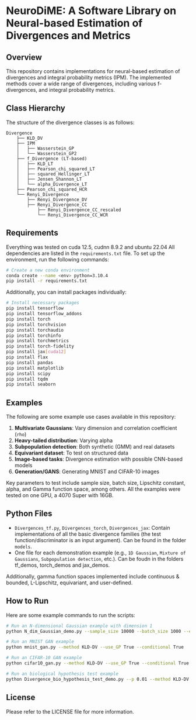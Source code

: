# NeuroDiME: A Software Library on Neural-based Estimation of Divergences and Metrics

## Overview
This repository contains implementations for neural-based estimation of divergences and integral probability metrics (IPM). The implemented methods cover a wide range of divergences, including various f-divergences, and integral probability metrics.

## Class Hierarchy
The structure of the divergence classes is as follows:
```
Divergence
    ├── KLD_DV
    ├── IPM
    │   ├── Wasserstein_GP
    │   └── Wasserstein_GP2
    ├── f_Divergence (LT-based)
    │   ├── KLD_LT
    │   ├── Pearson_chi_squared_LT
    │   ├── squared_Hellinger_LT
    │   ├── Jensen_Shannon_LT
    │   └── alpha_Divergence_LT
    ├── Pearson_chi_squared_HCR
    └── Renyi_Divergence
        ├── Renyi_Divergence_DV
        ├── Renyi_Divergence_CC
            ├── Renyi_Divergence_CC_rescaled
            └── Renyi_Divergence_CC_WCR
```

## Requirements
Everything was tested on cuda 12.5, cudnn 8.9.2 and ubuntu 22.04
All dependencies are listed in the `requirements.txt` file. To set up the environment, run the following commands:
```bash
# Create a new conda environment
conda create --name <env> python=3.10.4
pip install -r requirements.txt
```

Additionally, you can install packages individually:
```bash
# Install necessary packages
pip install tensorflow
pip install tensorflow_addons
pip install torch
pip install torchvision
pip install torchaudio
pip install torchinfo
pip install torchmetrics
pip install torch-fidelity
pip install jax[cuda12]
pip install flax
pip install pandas
pip install matplotlib
pip install scipy
pip install tqdm
pip install seaborn
```

## Examples
The following are some example use cases available in this repository:
1. **Multivariate Gaussians**: Vary dimension and correlation coefficient (`rho`)
2. **Heavy-tailed distribution**: Varying alpha
3. **Subpopulation detection**: Both synthetic (GMM) and real datasets
4. **Equivariant dataset**: To test on structured data
5. **Image-based tasks**: Divergence estimation with possible CNN-based models
6. **Generation/GANS**: Generating MNIST and CIFAR-10 images

Key parameters to test include sample size, batch size, Lipschitz constant, alpha, and Gamma function space, among others.
All the examples were tested on one GPU, a 4070 Super with 16GB.
## Python Files
- `Divergences_tf.py`, `Divergences_torch`, `Divergences_jax`: Contain implementations of all the basic divergence families (the test function/discriminator is an input argument). Can be found in the folder `models`.
- One file for each demonstration example (e.g., `1D Gaussian`, `Mixture of Gaussians`, `Subpopulation detection`, etc.). Can be foudn in the folders tf_demos, torch_demos and jax_demos.

Additionally, gamma function spaces implemented include continuous & bounded, L-Lipschitz, equivariant, and user-defined.

## How to Run
Here are some example commands to run the scripts:
```bash
# Run an N-dimensional Gaussian example with dimension 1
python N_dim_Gaussian_demo.py --sample_size 10000 --batch_size 1000 --epochs 200 --method KLD-DV --use_GP True --dimension 1

# Run an MNIST GAN example
python mnist_gan.py --method KLD-DV --use_GP True --conditional True

# Run an CIFAR-10 GAN example
python cifar10_gan.py --method KLD-DV --use_GP True --conditional True

# Run an biological hypothesis test example
python Divergence_bio_hypothesis_test_demo.py --p 0.01 --method KLD-DV
```

## License
Please refer to the LICENSE file for more information.
